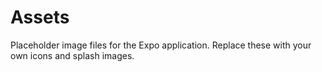 # Assets

Placeholder image files for the Expo application. Replace these with your own icons and splash images.
